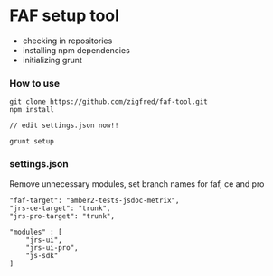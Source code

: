 # FAF setup tool

- checking in repositories
- installing npm dependencies
- initializing grunt 


### How to use

```
git clone https://github.com/zigfred/faf-tool.git
npm install

// edit settings.json now!!

grunt setup
```

### settings.json
Remove unnecessary modules, set branch names for faf, ce and pro
```
"faf-target": "amber2-tests-jsdoc-metrix",
"jrs-ce-target": "trunk",
"jrs-pro-target": "trunk",

"modules" : [
    "jrs-ui",
    "jrs-ui-pro",
    "js-sdk"
]
```